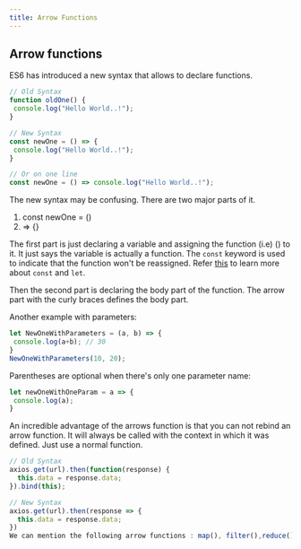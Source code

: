 ```yaml
---
title: Arrow Functions
---
```


## Arrow functions

ES6 has introduced a new syntax that allows to declare functions.

```javascript
// Old Syntax
function oldOne() {
 console.log("Hello World..!");
}

// New Syntax
const newOne = () => {
 console.log("Hello World..!");
}

// Or on one line
const newOne = () => console.log("Hello World..!");
```

The new syntax may be confusing. There are two major parts of it.

1. const newOne = ()
2. => {}

The first part is just declaring a variable and assigning the function (i.e) () to it. It just says the variable is actually a function. The `const` keyword is used to indicate that the function won't be reassigned. Refer [this](https://github.com/freeCodeCamp/freeCodeCamp/blob/master/guide/english/javascript/es6/let-and-const/index.md) to learn more about `const` and `let`.

Then the second part is declaring the body part of the function. The arrow part with the curly braces defines the body part.

Another example with parameters:

```javascript
let NewOneWithParameters = (a, b) => {
 console.log(a+b); // 30
}
NewOneWithParameters(10, 20);
```

Parentheses are optional when there's only one parameter name:

```javascript
let newOneWithOneParam = a => {
 console.log(a);
}
```

An incredible advantage of the arrows function is that you can not rebind an arrow function. It will always be called with the context in which it was defined. Just use a normal function.
```javascript
// Old Syntax
axios.get(url).then(function(response) {
  this.data = response.data;
}).bind(this);

// New Syntax
axios.get(url).then(response => {
  this.data = response.data;
})
We can mention the following arrow functions : map(), filter(),reduce().These functions make it easiet to manipulate data stuctures such as arrays.Each one provides a specific application.
```
